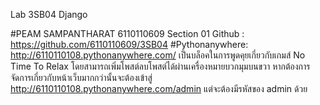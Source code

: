 Lab 3SB04 Django

#PEAM SAMPANTHARAT 6110110609 Section 01
Github : https://github.com/6110110609/3SB04
#Pythonanywhere: http://6110110108.pythonanywhere.com/
เป็นบล็อคในการพูดคุยเกี่ยวกับเกมส์ No Time To Relax โดยสามารถเพิ่มโพสต์ลบโพสต์ได้ผ่านเครื่องหมายบวกมุมบนขวา
หากต้องการจัดการเกี่ยวกับหน้าเว็บมากกว่านั้นจะต้องเข้าสู่ http://6110110108.pythonanywhere.com/admin แต่จะต้องมีรหัสของ admin ด้วย
